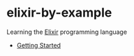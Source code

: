 # elixir-by-example
Learning the [Elixir](https://elixir-lang.org/) programming language
- [Getting Started](https://elixir-lang.org/getting-started/introduction.html)
